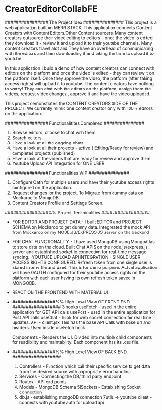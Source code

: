 # CreatorEditorCollabFE


################ The Project Idea ###############
This project is a web application built on MERN STACK. This application connects Content Creators with Content Editors/Other Content sourcers. Many content creators outsource their video editing to editors - once the video is edited they download it - review it and upload it to their youtube channels. Many content creators travel alot and They have an overhead of communicating with the editors and then downloading it and taking the time to upload it to youtube. 

In this application I build a demo of how content creators can connect with editors on the platform and once the video is edited - they can review it on the platform itself. Once they approve the video,  the platform (after taking access rights) will upload it to youtube. The content creators have nothing to worry! They can chat with the editors on the platform, assign them the videos, request video changes , approve it and have the video uploaded. 


This project demonstrates the CONTENT CREATORS SIDE OF THE PROJECT.  We currently mimic one content creator  only with 100 + editors on the application. 

################ Functionalitites Completed   ###############
1) Browse editors, choose to chat with them 
2) Search editors 
3) Have a look at all the ongoing chats. 
3) Have a look at all their projects -  active ( Editing/Ready for review) and completed projects (published)
4) Have a look at the videos that are ready for review  and approve them 
5) Youtube Upload API Integration for ONE USER



################ Functionalities WIP  ###############
1) Configure Oath for multiple users and have their youtube access rights configured on the application. 
2) Request changes for the project. To Migrate from dummy data on Mockaroo to MongoDB. 
3) Content Creators Profile and Settings Screen.  


################%% Project Technicalities  ##################
- FOR EDITOR AND PROJECT DATA -  I built EDITOR and PROJECT SCHEMA on Mockaroo to get dummy data. Integreated the mock API from Mockaroo on my NODE.JS/EXPRESS.JS server on the backend 
- FOR CHAT FUNCTIONALITY - I have used MongoDB using MongoAtlas to store data on the cloud. Built Chat APIS on the node.js/express.js server and established socket.io connection  for real-time message syncing. 
-YOUTUBE UPLOAD API INTEGRATION  -  SINGLE USER ACCESS RIGHTS CONFIGURED. Refresh token from one single user is stored in .env file and used. This is for demo purpose. Actual application will have OAUTH configured for their youtube access rights on the platform with each user having its own refresh token saved in MONGODB. 
- REACT ON THE FRONTEND WITH MATERIAL UI 


- ################%% High Level View  OF FRONT END ##################
    3 hooks 
        useFetch - used in the entire application for GET API calls 
        usePost  - used in the entire application for  Post API calls 
        useChat  - hook for web socket connection for real time updates. 
    API - client.jsx 
        This has the base API Calls with base url and headers. Used inside useFetch  hook
    
    Components - Renders the UI. Divided into multiple child components for readibility and maintability. Each component has its .css file. 

- ################%% High Level View  OF  BACK END ##################
    1) Controllers - Function which call their specific service to get data from the desired source with appropriate error handling
    2) Services - Connecting the DB/ third party endpoint
    3) Routes - API end points 
    4) Models - MongoDB Schema
    5)Sockets - Establishing Socket connection
    6) db.js - establishing mongoDB connection 
    7utils -> youtube client - connects with youtube auth for upload api 
    




    

    






